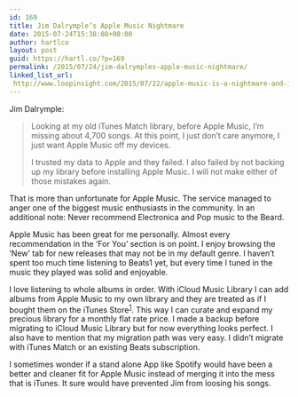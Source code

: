 ```yaml
---
id: 169
title: Jim Dalrymple’s Apple Music Nightmare
date: 2015-07-24T15:38:08+00:00
author: hartlco
layout: post
guid: https://hartl.co/?p=169
permalink: /2015/07/24/jim-dalrymples-apple-music-nightmare/
linked_list_url:
 http://www.loopinsight.com/2015/07/22/apple-music-is-a-nightmare-and-im-done-with-it/
---
```

Jim Dalrymple:

> Looking at my old iTunes Match library, before Apple Music, I’m missing about 4,700 songs. At this point, I just don’t care anymore, I just want Apple Music off my devices.
> 
> I trusted my data to Apple and they failed. I also failed by not backing up my library before installing Apple Music. I will not make either of those mistakes again. 

That is more than unfortunate for Apple Music. The service managed to anger one of the biggest music enthusiasts in the community. In an additional note: Never recommend Electronica and Pop music to the Beard.

Apple Music has been great for me personally. Almost every recommendation in the ‘For You’ section is on point. I enjoy browsing the ‘New’ tab for new releases that may not be in my default genre. I haven’t spent too much time listening to Beats1 yet, but every time I tuned in the music they played was solid and enjoyable.

I love listening to whole albums in order. With iCloud Music Library I can add albums from Apple Music to my own library and they are treated as if I bought them on the iTunes Store<sup id="fnref-169-1"><a href="#fn-169-1">1</a></sup>. This way I can curate and expand my precious library for a monthly flat rate price. I made a backup before migrating to iCloud Music Library but for now everything looks perfect. I also have to mention that my migration path was very easy. I didn’t migrate with iTunes Match or an existing Beats subscription.

I sometimes wonder if a stand alone App like Spotify would have been a better and cleaner fit for Apple Music instead of merging it into the mess that is iTunes. It sure would have prevented Jim from loosing his songs.
